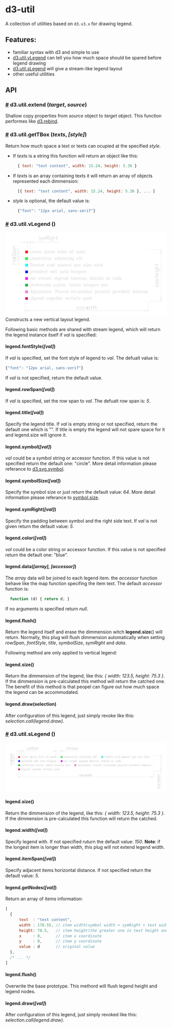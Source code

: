 # d3-util
A collection of utilities based on `d3.v3.x` for drawing legend.


## Features:
- familiar syntax with d3 and simple to use
- [d3.util.vLegend](#util_vlegend) can tell you how much space should be spared before legend drawing
- [d3.util.sLegend](#util_slegend) will give a stream-like legend layout
- other useful utilities

## API

### <a name="util_extend" href="#util_extend">#</a> d3.util.<b>extend</b> (*target*, *source*)
Shallow copy properties from *source* object to *target* object. This function performes like [d3.rebind](https://github.com/d3/d3-3.x-api-reference/blob/master/Internals.md#rebind).

### <a name="util_gettbox" href="#util_gettbox">#</a> d3.util.<b>getTBox</b> (*texts*, *[style]*)
Return how much space a text or texts can ocupied at the specified *style*. 
- If *texts* is a string this function will return an object like this:
  ```javascript
    { text: "text content", width: 15.24, height: 5.36 }
  ```
- If *texts* is an array containing texts it will return an array of objects represented each dimmension:
  ```javascript
    [{ text: "text content", width: 15.24, height: 5.36 }, ... ]
  ```
- *style* is optional, the default value is: 
  ```javascript
    {"font": "12px arial, sans-serif"}
  ```
  
### <a name="util_vlegend" href="#util_vlegend">#</a> d3.util.<b>vLegend</b> ()
![vertical legend](https://raw.githubusercontent.com/1cr18ni9/d3-util/master/vertical-legend.png)
Constructs a new vertical layout legend.

Following basic methods are shared with stream legend, which will return the legend instance itself if *val* is specified:
#### legend.fontStyle(*[val]*)
If *val* is specified, set the font style of legend to *val*. The defualt value is:
```javascript
{"font": "12px arial, sans-serif"}
```
If *val* is not specified, return the default value.


#### legend.rowSpan(*[val]*)
If *val* is specified, set the row span to *val*. The defualt row span is: *5*.


#### legend.title(*[val]*)
Specify the legend title. If *val* is empty string or not specified, return the default one which is "". If title is empty the legend will not spare space for it and legend.size will ignore it.


#### legend.symbol(*[val]*)
*val* could be a symbol string or accessor function. If this value is not specified return the default one: "circle". More detail information please referance to [d3.svg.symbol](https://github.com/d3/d3-3.x-api-reference/blob/master/SVG-Shapes.md#symbol).


#### legend.symbolSize(*[val]*)
Specify the symbol size or just return the default value: *64*. More detail information please referance to [symbol.size](https://github.com/d3/d3-3.x-api-reference/blob/master/SVG-Shapes.md#symbol_size).


#### legend.symRight(*[val]*)
Specify the padding between symbol and the right side text. If *val* is not given return the default value: *5*.


#### legend.color(*[val]*)
*val* could be a color string or accessor function. If this value is not specified return the default one: "blue".


#### legend.data(*[array], [accessor]*)
The *array* data will be joined to each legend item. the *accessor* function behave like the map function specifing the item text.
The default *accessor* function is:
```javascript
  function (d) { return d; }
```
If no arguments is specified return *null*.


#### legend.flush()
Return the legend itself and erase the dimmension witch **legend.size**() will return. Normally, this plug will flush dimmension automatically when setting *rowSpan*, *fontStyle*, *title*, *symbolSize*, *symRight* and *data*.



Following method are only applied to vertical legend:
#### legend.size()
Return the dimmension of the legend, like this: *{ width: 123.5, height: 75.3 }*. If the dimmension is pre-calculated this method will return the catched one.
The benefit of this method is that peopel can figure out how much space the legend can be accommodated.

#### legend.draw(selection)
After configuration of this legend, just simply revoke like this: *selection.call(legend.draw)*.



### <a name="util_slegend" href="#util_slegend">#</a> d3.util.<b>sLegend</b> ()
![stream legend](https://raw.githubusercontent.com/1cr18ni9/d3-util/master/stream-legend.png)

#### legend.size()
Return the dimmension of the legend, like this: *{ width: 123.5, height: 75.3 }*. If the dimmension is pre-calculated this function will return the catched.


#### legend.width(*[val]*)
Specify legend with. If not specified ruturn the default value: *150*. **Note**: if the longest item is longer than width, this plug will not extend legend width.


#### legend.itemSpan(*[val]*)
Specify adjacent items horizontal distance. If not specified return the default value: *5*.


#### legend.getNodes(*[val]*)
Return an array of items information: 
```javascript
[
  {
      text  : "text content",
      width : 178.55, // item width(symbol width + symRight + text width)
      height: 78.5,   // item height(the greater one in text height and symbol height)
      x     : 0,      // item x coordinate
      y     : 0,      // item y coordinate
      value : d       // original value
  },
  /* ... */
]
```

#### legend.flush()
Overwrite the base prototype. This methord will flush legend height and legend nodes.


#### legend.draw(*[val]*)
After configuration of this legend, just simply revoked like this: *selection.call(legend.draw)*.



